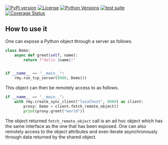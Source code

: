[![PyPI version](https://img.shields.io/pypi/v/rmy)](https://pypi.org/project/rmy/)
[![License](https://img.shields.io/badge/License-Apache_2.0-blue.svg)](https://opensource.org/licenses/Apache-2.0)
[![Python Versions](https://img.shields.io/pypi/pyversions/rmy)](https://pypi.org/project/rmy/)
[![test suite](https://github.com/pytek-io/rmy/actions/workflows/main.yml/badge.svg)](https://github.com/pytek-io/rmy/actions/workflows/main.yml)
[![Coverage Status](https://coveralls.io/repos/github/pytek-io/rmy/badge.svg?branch=main)](https://coveralls.io/github/pytek-io/rmy?branch=main)

## How to use it

One can expose a Python object through a server as follows.

``` python
class Demo:
    async def greet(self, name):
        return f"Hello {name}!"


if __name__ == "__main__":
    rmy.run_tcp_server(8080, Demo())
```

This object can then be remotely access to as follows.

``` python
if __name__ == "__main__":
    with rmy.create_sync_client("localhost", 8080) as client:
        proxy: Demo = client.fetch_remote_object()
        print(proxy.greet("world"))
```

The object returned `fetch_remote_object` call is an ad hoc object which has the same interface as the one that has been exposed. One can also remotely access to the object attributes and even iterate asynchronously through data returned by the shared object.
